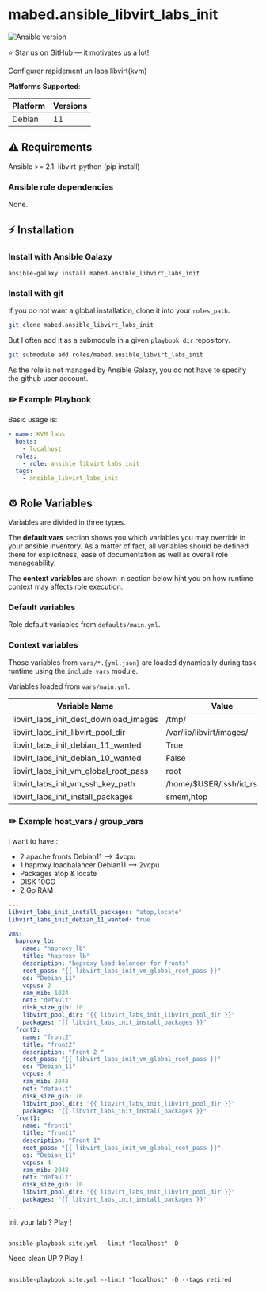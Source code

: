 
# mabed.ansible_libvirt_labs_init

[![Ansible version](https://img.shields.io/badge/ansible-%3E%3D2.10-black.svg?style=flat-square&logo=ansible)](https://github.com/ansible/ansible)

⭐ Star us on GitHub — it motivates us a lot!

Configurer rapidement un labs libvirt(kvm)

**Platforms Supported**:

| Platform | Versions |
|----------|----------|
| Debian | 11 |

## ⚠️ Requirements

Ansible >= 2.1.
libvirt-python (pip install)

### Ansible role dependencies

None.

## ⚡ Installation

### Install with Ansible Galaxy

```shell
ansible-galaxy install mabed.ansible_libvirt_labs_init
```

### Install with git

If you do not want a global installation, clone it into your `roles_path`.

```bash
git clone mabed.ansible_libvirt_labs_init
```

But I often add it as a submodule in a given `playbook_dir` repository.

```bash
git submodule add roles/mabed.ansible_libvirt_labs_init
```

As the role is not managed by Ansible Galaxy, you do not have to specify the
github user account.

### ✏️ Example Playbook

Basic usage is:

```yaml
- name: KVM labs
  hosts:
    - localhost
  roles:
    - role: ansible_libvirt_labs_init
  tags:
    - ansible_libvirt_labs_init
```

## ⚙️ Role Variables

Variables are divided in three types.

The **default vars** section shows you which variables you may
override in your ansible inventory. As a matter of fact, all variables should
be defined there for explicitness, ease of documentation as well as overall
role manageability.

The **context variables** are shown in section below hint you
on how runtime context may affects role execution.

### Default variables
Role default variables from `defaults/main.yml`.


### Context variables

Those variables from `vars/*.{yml,json}` are loaded dynamically during task
runtime using the `include_vars` module.

Variables loaded from `vars/main.yml`.

| Variable Name | Value |
|---------------|-------|
| libvirt_labs_init_dest_download_images | /tmp/ |
| libvirt_labs_init_libvirt_pool_dir | /var/lib/libvirt/images/ |
| libvirt_labs_init_debian_11_wanted | True |
| libvirt_labs_init_debian_10_wanted | False |
| libvirt_labs_init_vm_global_root_pass | root |
| libvirt_labs_init_vm_ssh_key_path | /home/$USER/.ssh/id_rsa.pub |
| libvirt_labs_init_install_packages | smem,htop |

### ✏️ Example host_vars / group_vars

I want to have :
* 2 apache fronts  Debian11 --> 4vcpu
* 1 haproxy loadbalancer Debian11 --> 2vcpu
* Packages atop & locate
* DISK 10GO
* 2 Go RAM


```yaml
---
libvirt_labs_init_install_packages: "atop,locate"
libvirt_labs_init_debian_11_wanted: true

vms:
  haproxy_lb:
    name: "haproxy_lb"
    title: "haproxy_lb"
    description: "haproxy load balancer for fronts"
    root_pass: "{{ libvirt_labs_init_vm_global_root_pass }}"
    os: "Debian_11"
    vcpus: 2
    ram_mib: 1024
    net: "default"
    disk_size_gib: 10
    libvirt_pool_dir: "{{ libvirt_labs_init_libvirt_pool_dir }}"
    packages: "{{ libvirt_labs_init_install_packages }}"
  front2:
    name: "front2"
    title: "front2"
    description: "Front 2 "
    root_pass: "{{ libvirt_labs_init_vm_global_root_pass }}"
    os: "Debian_11"
    vcpus: 4
    ram_mib: 2048
    net: "default"
    disk_size_gib: 10
    libvirt_pool_dir: "{{ libvirt_labs_init_libvirt_pool_dir }}"
    packages: "{{ libvirt_labs_init_install_packages }}"
  front1:
    name: "front1"
    title: "front1"
    description: "Front 1"
    root_pass: "{{ libvirt_labs_init_vm_global_root_pass }}"
    os: "Debian_11"
    vcpus: 4
    ram_mib: 2048
    net: "default"
    disk_size_gib: 10
    libvirt_pool_dir: "{{ libvirt_labs_init_libvirt_pool_dir }}"
    packages: "{{ libvirt_labs_init_install_packages }}"
...
```

Init your lab ? Play !

```shell

ansible-playbook site.yml --limit "localhost" -D

```


Need clean UP ? Play !


```shell

ansible-playbook site.yml --limit "localhost" -D --tags retired

```

